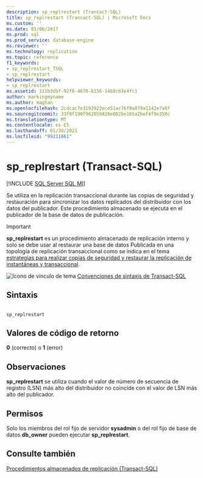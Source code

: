 ```yaml
---
description: sp_replrestart (Transact-SQL)
title: sp_replrestart (Transact-SQL) | Microsoft Docs
ms.custom: ''
ms.date: 03/06/2017
ms.prod: sql
ms.prod_service: database-engine
ms.reviewer: ''
ms.technology: replication
ms.topic: reference
f1_keywords:
- sp_replrestart_TSQL
- sp_replrestart
helpviewer_keywords:
- sp_replrestart
ms.assetid: 111b3dbf-92f8-4670-b156-1468c63e4fc1
author: markingmyname
ms.author: maghan
ms.openlocfilehash: 2cdcac7e3193922ece51ac76f8a879a1142e7a0f
ms.sourcegitcommit: 33f0f190f962059826e002be165a2bef4f9e350c
ms.translationtype: MT
ms.contentlocale: es-ES
ms.lasthandoff: 01/30/2021
ms.locfileid: "99211661"
---
```

# <a name="sp_replrestart-transact-sql"></a>sp_replrestart (Transact-SQL)
[!INCLUDE [SQL Server SQL MI](../../includes/applies-to-version/sql-asdbmi.md)]

  Se utiliza en la replicación transaccional durante las copias de seguridad y restauración para sincronizar los datos replicados del distribuidor con los datos del publicador. Este procedimiento almacenado se ejecuta en el publicador de la base de datos de publicación.  
  
> [!IMPORTANT]  
>  **sp_replrestart** es un procedimiento almacenado de replicación interno y solo se debe usar al restaurar una base de datos Publicada en una topología de replicación transaccional como se indica en el tema [estrategias para realizar copias de seguridad y restaurar la replicación de instantáneas y transaccional](../../relational-databases/replication/administration/strategies-for-backing-up-and-restoring-snapshot-and-transactional-replication.md).  
  
 ![Icono de vínculo de tema](../../database-engine/configure-windows/media/topic-link.gif "Icono de vínculo de tema") [Convenciones de sintaxis de Transact-SQL](../../t-sql/language-elements/transact-sql-syntax-conventions-transact-sql.md)  
  
## <a name="syntax"></a>Sintaxis  
  
```  
  
sp_replrestart  
```  
  
## <a name="return-code-values"></a>Valores de código de retorno  
 **0** (correcto) o **1** (error)  
  
## <a name="remarks"></a>Observaciones  
 **sp_replrestart** se utiliza cuando el valor de número de secuencia de registro (LSN) más alto del distribuidor no coincide con el valor de LSN más alto del publicador.  
  
## <a name="permissions"></a>Permisos  
 Solo los miembros del rol fijo de servidor **sysadmin** o del rol fijo de base de datos **db_owner** pueden ejecutar **sp_replrestart**.  
  
## <a name="see-also"></a>Consulte también  
 [Procedimientos almacenados de replicación &#40;Transact-SQL&#41;](../../relational-databases/system-stored-procedures/replication-stored-procedures-transact-sql.md)  
  
  
